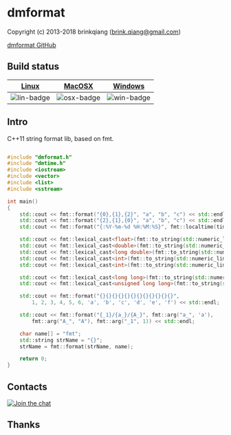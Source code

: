 # dmformat

Copyright (c) 2013-2018 brinkqiang (brink.qiang@gmail.com)

[dmformat GitHub](https://github.com/brinkqiang/dmformat)

##

## Build status
| [Linux][lin-link] | [MacOSX][osx-link] | [Windows][win-link] |
| :---------------: | :----------------: | :-----------------: |
| ![lin-badge]      | ![osx-badge]       | ![win-badge]        |

[lin-badge]: https://travis-ci.org/brinkqiang/dmformat.svg?branch=master "Travis build status"
[lin-link]:  https://travis-ci.org/brinkqiang/dmformat "Travis build status"
[osx-badge]: https://travis-ci.org/brinkqiang/dmformat.svg?branch=master "Travis build status"
[osx-link]:  https://travis-ci.org/brinkqiang/dmformat "Travis build status"
[win-badge]: https://ci.appveyor.com/api/projects/status/github/brinkqiang/dmformat?branch=master&svg=true "AppVeyor build status"
[win-link]:  https://ci.appveyor.com/project/brinkqiang/dmformat "AppVeyor build status"

## Intro
C++11 string format lib, based on fmt.
```cpp

#include "dmformat.h"
#include "dmtime.h"
#include <iostream>
#include <vector>
#include <list>
#include <sstream>

int main()
{
    std::cout << fmt::format("{0},{1},{2}", "a", "b", "c") << std::endl;
    std::cout << fmt::format("{2},{1},{0}", "a", "b", "c") << std::endl;
    std::cout << fmt::format("{:%Y-%m-%d %H:%M:%S}", fmt::localtime(time(NULL))) << std::endl;

    std::cout << fmt::lexical_cast<float>(fmt::to_string(std::numeric_limits<float>::max())) << std::endl;
    std::cout << fmt::lexical_cast<double>(fmt::to_string(std::numeric_limits<double>::max())) << std::endl;
    std::cout << fmt::lexical_cast<long double>(fmt::to_string(std::numeric_limits<long double>::max())) << std::endl;
    std::cout << fmt::lexical_cast<int>(fmt::to_string(std::numeric_limits<int>::max())) << std::endl;
    std::cout << fmt::lexical_cast<int>(fmt::to_string(std::numeric_limits<int>::min())) << std::endl;

    std::cout << fmt::lexical_cast<long long>(fmt::to_string(std::numeric_limits<long long>::max())) << std::endl;
    std::cout << fmt::lexical_cast<unsigned long long>(fmt::to_string(std::numeric_limits<unsigned long long>::max())) << std::endl;

    std::cout << fmt::format("{}{}{}{}{}{}{}{}{}{}{}{}",
        1, 2, 3, 4, 5, 6, 'a', 'b', 'c', 'd', 'e', 'f') << std::endl;

    std::cout << fmt::format("{_1}/{a_}/{A_}", fmt::arg("a_", 'a'),
        fmt::arg("A_", "A"), fmt::arg("_1", 1)) << std::endl;

    char name[] = "fmt";
    std::string strName = "{}";
    strName = fmt::format(strName, name);

    return 0;
}

```



## Contacts
[![Join the chat](https://badges.gitter.im/brinkqiang/dmformat/Lobby.svg)](https://gitter.im/brinkqiang/dmformat)

## Thanks
